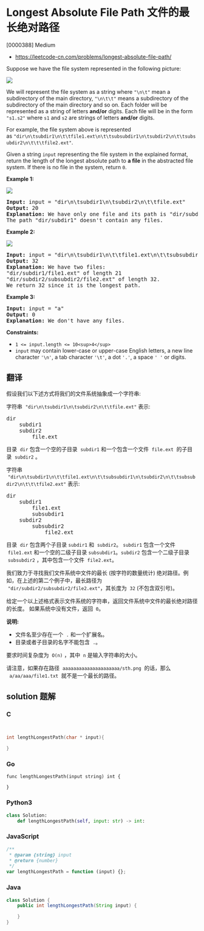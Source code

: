 # Longest Absolute File Path 文件的最长绝对路径

[0000388] Medium

- https://leetcode-cn.com/problems/longest-absolute-file-path/

Suppose we have the file system represented in the following picture:

![](https://assets.leetcode.com/uploads/2020/08/28/mdir.jpg)

We will represent the file system as a string where `"\n\t"` mean a subdirectory of the main directory, `"\n\t\t"` means a subdirectory of the subdirectory of the main directory and so on. Each folder will be represented as a string of letters **and/or** digits. Each file will be in the form `"s1.s2"` where `s1` and `s2` are strings of letters **and/or** digits.

For example, the file system above is represented as `"dir\n\tsubdir1\n\t\tfile1.ext\n\t\tsubsubdir1\n\tsubdir2\n\t\tsubsubdir2\n\t\t\tfile2.ext"`.

Given a string `input` representing the file system in the explained format, return the length of the longest absolute path to **a file** in the abstracted file system. If there is no file in the system, return `0`.

**Example 1:**

![](https://assets.leetcode.com/uploads/2020/08/28/dir1.jpg)

<pre><strong>Input:</strong> input = "dir\n\tsubdir1\n\tsubdir2\n\t\tfile.ext"
<strong>Output:</strong> 20
<strong>Explanation:</strong> We have only one file and its path is "dir/subdir2/file.ext" of length 20.
The path "dir/subdir1" doesn't contain any files.
</pre>

**Example 2:**

![](https://assets.leetcode.com/uploads/2020/08/28/dir2.jpg)

<pre><strong>Input:</strong> input = "dir\n\tsubdir1\n\t\tfile1.ext\n\t\tsubsubdir1\n\tsubdir2\n\t\tsubsubdir2\n\t\t\tfile2.ext"
<strong>Output:</strong> 32
<strong>Explanation:</strong> We have two files:
"dir/subdir1/file1.ext" of length 21
"dir/subdir2/subsubdir2/file2.ext" of length 32.
We return 32 since it is the longest path.
</pre>

**Example 3:**

<pre><strong>Input:</strong> input = "a"
<strong>Output:</strong> 0
<strong>Explanation:</strong> We don't have any files.
</pre>

**Constraints:**

- `1 <= input.length <= 10<sup>4</sup>`
- `input` may contain lower-case or upper-case English letters, a new line character `'\n'`, a tab character `'\t'`, a dot `'.'`, a space `' '` or digits.

## 翻译

假设我们以下述方式将我们的文件系统抽象成一个字符串:

字符串  `"dir\n\tsubdir1\n\tsubdir2\n\t\tfile.ext"` 表示:

<pre>dir
    subdir1
    subdir2
        file.ext
</pre>

目录  `dir` 包含一个空的子目录  `subdir1` 和一个包含一个文件  `file.ext`  的子目录  `subdir2` 。

字符串  `"dir\n\tsubdir1\n\t\tfile1.ext\n\t\tsubsubdir1\n\tsubdir2\n\t\tsubsubdir2\n\t\t\tfile2.ext"` 表示:

<pre>dir
    subdir1
        file1.ext
        subsubdir1
    subdir2
        subsubdir2
            file2.ext
</pre>

目录  `dir` 包含两个子目录 `subdir1` 和  `subdir2`。 `subdir1` 包含一个文件  `file1.ext` 和一个空的二级子目录 `subsubdir1`。`subdir2` 包含一个二级子目录  `subsubdir2` ，其中包含一个文件  `file2.ext`。

我们致力于寻找我们文件系统中文件的最长 (按字符的数量统计) 绝对路径。例如，在上述的第二个例子中，最长路径为  `"dir/subdir2/subsubdir2/file2.ext"`，其长度为  `32` (不包含双引号)。

给定一个以上述格式表示文件系统的字符串，返回文件系统中文件的最长绝对路径的长度。 如果系统中没有文件，返回  `0`。

**说明:**

- 文件名至少存在一个  `.` 和一个扩展名。
- 目录或者子目录的名字不能包含  `.`。

要求时间复杂度为  `O(n)` ，其中  `n` 是输入字符串的大小。

请注意，如果存在路径  `aaaaaaaaaaaaaaaaaaaaa/sth.png`  的话，那么   `a/aa/aaa/file1.txt`  就不是一个最长的路径。

## solution 题解

### C

```c


int lengthLongestPath(char * input){

}
```

### Go

```golang
func lengthLongestPath(input string) int {

}
```

### Python3

```python
class Solution:
    def lengthLongestPath(self, input: str) -> int:
```

### JavaScript

```javascript
/**
 * @param {string} input
 * @return {number}
 */
var lengthLongestPath = function (input) {};
```

### Java

```java
class Solution {
    public int lengthLongestPath(String input) {

    }
}
```
